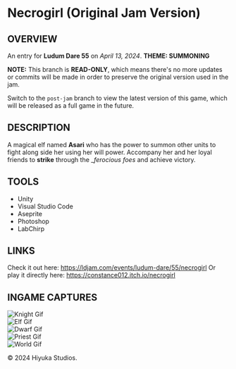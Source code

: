 # Necrogirl (Original Jam Version)

## OVERVIEW
An entry for __Ludum Dare 55__ on _April 13, 2024_.
__THEME: SUMMONING__

__NOTE:__ This branch is __READ-ONLY__, which means there's no more updates or commits will be made in order to preserve the original version used in the jam.

Switch to the `post-jam` branch to view the latest version of this game, which will be released as a full game in the future.

## DESCRIPTION
A magical elf named __Asari__ who has the power to summon other units to fight along side her using her will power. Accompany her and her loyal friends to __strike__ through the __ferocious foes_ and achieve victory.

## TOOLS
- Unity
- Visual Studio Code
- Aseprite
- Photoshop
- LabChirp

## LINKS
Check it out here: https://ldjam.com/events/ludum-dare/55/necrogirl
Or play it directly here: https://constance012.itch.io/necrogirl

## INGAME CAPTURES
![Knight Gif](https://media.giphy.com/media/VdEpsTWOpboa2aeJgL/giphy.gif)  
![Elf Gif](https://media.giphy.com/media/CiRlS5rBHA6MdhBQXO/giphy.gif)  
![Dwarf Gif](https://media.giphy.com/media/dIaroOBVo3d8mIM1R5/giphy.gif)  
![Priest Gif](https://media.giphy.com/media/XXZcaH2g4OSy113qqP/giphy.gif)  
![World Gif](https://media.giphy.com/media/xg8pRGmiEzENtprgKf/giphy.gif)

© 2024 Hiyuka Studios.
